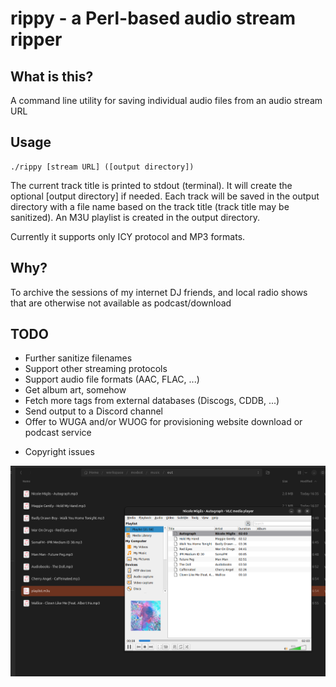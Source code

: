 # rippy - a Perl-based audio stream ripper

## What is this?
A command line utility for saving individual audio files from an audio stream URL

## Usage
```
./rippy [stream URL] ([output directory])
```
The current track title is printed to stdout (terminal). It will create the optional [output directory] if needed.
Each track will be saved in the output directory with a file name based on the track title (track title may be sanitized).
An M3U playlist is created in the output directory.

Currently it supports only ICY protocol and MP3 formats.

## Why?
To archive the sessions of my internet DJ friends, and local radio shows that are otherwise not available as podcast/download 

## TODO
* Further sanitize filenames
* Support other streaming protocols
* Support audio file formats (AAC, FLAC, ...)
* Get album art, somehow
* Fetch more tags from external databases (Discogs, CDDB, ...)
* Send output to a Discord channel
* Offer to WUGA and/or WUOG for provisioning website download or podcast service
 - Copyright issues

![screenshot of the playlist opened with VLC](screenshot.png)


